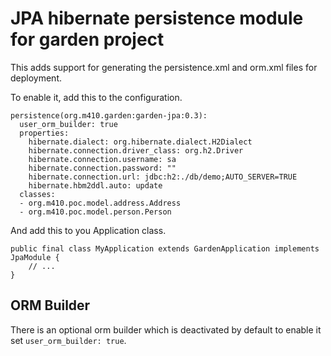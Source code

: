 JPA hibernate persistence module for garden project
=================================

This adds support for generating the persistence.xml and orm.xml files for deployment.

To enable it, add this to the configuration.

    persistence(org.m410.garden:garden-jpa:0.3):
      user_orm_builder: true
      properties:
        hibernate.dialect: org.hibernate.dialect.H2Dialect
        hibernate.connection.driver_class: org.h2.Driver
        hibernate.connection.username: sa
        hibernate.connection.password: ""
        hibernate.connection.url: jdbc:h2:./db/demo;AUTO_SERVER=TRUE
        hibernate.hbm2ddl.auto: update
      classes:
      - org.m410.poc.model.address.Address
      - org.m410.poc.model.person.Person


And add this to you Application class.

    public final class MyApplication extends GardenApplication implements JpaModule {
        // ...
    }


## ORM Builder
There is an optional orm builder which is deactivated by default to enable it set `user_orm_builder: true`.



